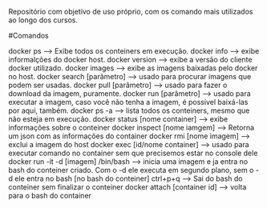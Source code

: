 Repositório com objetivo de uso próprio, com os comando mais utilizados ao longo dos cursos.

#Comandos

docker ps 				--> Exibe todos os conteiners em execução.
docker info 				--> exibe informalções do docker host.
docker version 				--> exibe a versão do cliente docker utilizado.
docker images 				--> exibe as imagens baixadas pelo docker no host.
docker search [parâmetro]		--> usado para procurar imagens que podem ser usadas.
docker pull [parâmetro]			--> usado para fazer o download da imagem, puramente. 
docker run [parâmetro]			--> usado para executar a imagem, caso você não tenha a imagem, é possivel baixá-las por aqui, também.
docker ps -a				--> lista todos os conteiners, mesmo que não esteja em execução.
docker status [nome container]		--> exibe informações sobre o conteiner
docker inspect [nome iamgem]		--> Retorna um json com as informações do container
docker rmi [nome imagem]		--> exclui a imagem do host
docker exec [id/nome container]		--> usado para executar comando no container sem que precisemos estar no console dele
docker run -it -d [imagem] /bin/bash	--> inicia uma imagem e ja entra no bash do conteiner criado. Com o -d ele executa em segundo plano, sem o -d ele entra no bash
[no bash do conteiner] ctrl+p+q		--> Sai do bash do conteiner sem finalizar o conteiner
docker attach [container id]		--> volta para o bash do container
